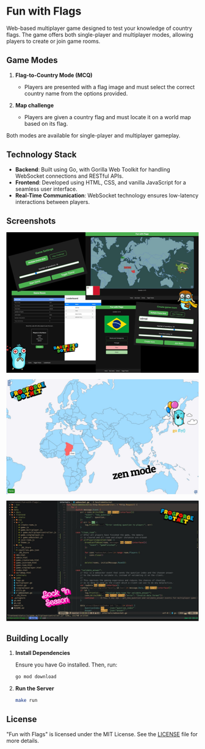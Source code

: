# Fun with Flags

Web-based multiplayer game designed to test your knowledge of country flags. The game offers both single-player and multiplayer modes, allowing players to create or join game rooms.

## Game Modes

1. **Flag-to-Country Mode (MCQ)**

   - Players are presented with a flag image and must select the correct country name from the options provided.

2. **Map challenge**
   - Players are given a country flag and must locate it on a world map based on its flag.

Both modes are available for single-player and multiplayer gameplay.

## Technology Stack

- **Backend**: Built using Go, with Gorilla Web Toolkit for handling WebSocket connections and RESTful APIs.
- **Frontend**: Developed using HTML, CSS, and vanilla JavaScript for a seamless user interface.
- **Real-Time Communication**: WebSocket technology ensures low-latency interactions between players.

## Screenshots

![Gameplay](./docs/ss1.jpeg)

![Multiplayer](./docs/ss2.jpeg)

![Websockets](./docs/ss3.jpeg)

## Building Locally

1. **Install Dependencies**

   Ensure you have Go installed. Then, run:

   ```bash
   go mod download
   ```

2. **Run the Server**

   ```bash
   make run
   ```

## License

"Fun with Flags" is licensed under the MIT License. See the [LICENSE](LICENSE) file for more details.

